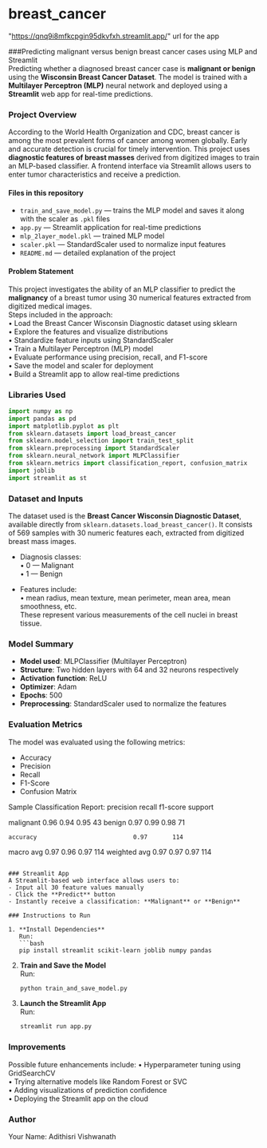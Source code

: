 # breast_cancer

"https://qnq9i8mfkcpgin95dkvfxh.streamlit.app/" url for the app

###Predicting malignant versus benign breast cancer cases using MLP and Streamlit  
Predicting whether a diagnosed breast cancer case is **malignant or benign** using the **Wisconsin Breast Cancer Dataset**. The model is trained with a **Multilayer Perceptron (MLP)** neural network and deployed using a **Streamlit** web app for real-time predictions.

### Project Overview  
According to the World Health Organization and CDC, breast cancer is among the most prevalent forms of cancer among women globally. Early and accurate detection is crucial for timely intervention. This project uses **diagnostic features of breast masses** derived from digitized images to train an MLP-based classifier. A frontend interface via Streamlit allows users to enter tumor characteristics and receive a prediction.

#### Files in this repository  
- `train_and_save_model.py` — trains the MLP model and saves it along with the scaler as `.pkl` files  
- `app.py` — Streamlit application for real-time predictions  
- `mlp_2layer_model.pkl` — trained MLP model  
- `scaler.pkl` — StandardScaler used to normalize input features  
- `README.md` — detailed explanation of the project  

#### Problem Statement  
This project investigates the ability of an MLP classifier to predict the **malignancy** of a breast tumor using 30 numerical features extracted from digitized medical images.  
Steps included in the approach:  
•	Load the Breast Cancer Wisconsin Diagnostic dataset using sklearn  
•	Explore the features and visualize distributions  
•	Standardize feature inputs using StandardScaler  
•	Train a Multilayer Perceptron (MLP) model  
•	Evaluate performance using precision, recall, and F1-score  
•	Save the model and scaler for deployment  
•	Build a Streamlit app to allow real-time predictions  

### Libraries Used  
```python
import numpy as np
import pandas as pd
import matplotlib.pyplot as plt
from sklearn.datasets import load_breast_cancer
from sklearn.model_selection import train_test_split
from sklearn.preprocessing import StandardScaler
from sklearn.neural_network import MLPClassifier
from sklearn.metrics import classification_report, confusion_matrix
import joblib
import streamlit as st
```

### Dataset and Inputs  
The dataset used is the **Breast Cancer Wisconsin Diagnostic Dataset**, available directly from `sklearn.datasets.load_breast_cancer()`. It consists of 569 samples with 30 numeric features each, extracted from digitized breast mass images.

- Diagnosis classes:  
  • 0 — Malignant  
  • 1 — Benign  

- Features include:  
  • mean radius, mean texture, mean perimeter, mean area, mean smoothness, etc.  
  These represent various measurements of the cell nuclei in breast tissue.

### Model Summary  
- **Model used**: MLPClassifier (Multilayer Perceptron)  
- **Structure**: Two hidden layers with 64 and 32 neurons respectively  
- **Activation function**: ReLU  
- **Optimizer**: Adam  
- **Epochs**: 500  
- **Preprocessing**: StandardScaler used to normalize the features

### Evaluation Metrics  
The model was evaluated using the following metrics:
- Accuracy
- Precision
- Recall
- F1-Score
- Confusion Matrix

Sample Classification Report:
              precision    recall  f1-score   support

   malignant       0.96      0.94      0.95        43
      benign       0.97      0.99      0.98        71

    accuracy                           0.97       114
   macro avg       0.97      0.96      0.97       114
weighted avg       0.97      0.97      0.97       114
```

### Streamlit App  
A Streamlit-based web interface allows users to:
- Input all 30 feature values manually
- Click the **Predict** button
- Instantly receive a classification: **Malignant** or **Benign**

### Instructions to Run  

1. **Install Dependencies**  
   Run:
   ```bash
   pip install streamlit scikit-learn joblib numpy pandas
   ```

2. **Train and Save the Model**  
   Run:
   ```bash
   python train_and_save_model.py
   ```

3. **Launch the Streamlit App**  
   Run:
   ```bash
   streamlit run app.py
   ```

### Improvements  
Possible future enhancements include:
• Hyperparameter tuning using GridSearchCV  
• Trying alternative models like Random Forest or SVC  
• Adding visualizations of prediction confidence  
• Deploying the Streamlit app on the cloud  


### Author  
Your Name: Adithisri Vishwanath
